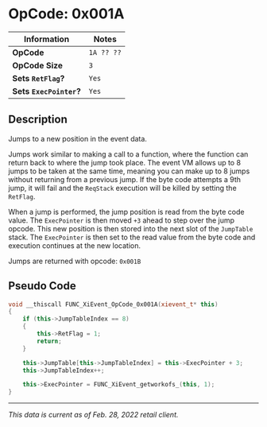 # OpCode: 0x001A

| Information               | Notes |
|---                        |---    |
| **OpCode**                | `1A ?? ??` |
| **OpCode Size**           | `3`   |
| **Sets `RetFlag`?**       | `Yes` |
| **Sets `ExecPointer`?**   | `Yes` |

## Description

Jumps to a new position in the event data.

Jumps work similar to making a call to a function, where the function can return back to where the jump took place. The event VM allows up to 8 jumps to be taken at the same time, meaning you can make up to 8 jumps without returning from a previous jump. If the byte code attempts a 9th jump, it will fail and the `ReqStack` execution will be killed by setting the `RetFlag`.

When a jump is performed, the jump position is read from the byte code value. The `ExecPointer` is then moved `+3` ahead to step over the jump opcode. This new position is then stored into the next slot of the `JumpTable` stack. The `ExecPointer` is then set to the read value from the byte code and execution continues at the new location.

Jumps are returned with opcode: `0x001B`

## Pseudo Code

```cpp
void __thiscall FUNC_XiEvent_OpCode_0x001A(xievent_t* this)
{
    if (this->JumpTableIndex == 8)
    {
        this->RetFlag = 1;
        return;
    }

    this->JumpTable[this->JumpTableIndex] = this->ExecPointer + 3;
    this->JumpTableIndex++;

    this->ExecPointer = FUNC_XiEvent_getworkofs_(this, 1);
}
```

---

_This data is current as of Feb. 28, 2022 retail client._